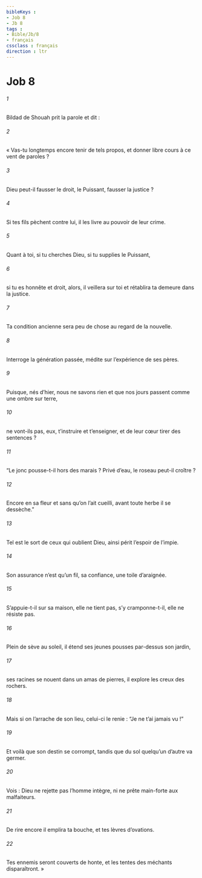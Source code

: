 ```yaml
---
bibleKeys : 
- Job 8
- Jb 8
tags : 
- Bible/Jb/8
- français
cssclass : français
direction : ltr
---
```


# Job 8

###### 1
Bildad de Shouah prit la parole et dit :
###### 2
« Vas-tu longtemps encore tenir de tels propos,
et donner libre cours à ce vent de paroles ?
###### 3
Dieu peut-il fausser le droit,
le Puissant, fausser la justice ?
###### 4
Si tes fils pèchent contre lui,
il les livre au pouvoir de leur crime.
###### 5
Quant à toi, si tu cherches Dieu,
si tu supplies le Puissant,
###### 6
si tu es honnête et droit,
alors, il veillera sur toi
et rétablira ta demeure dans la justice.
###### 7
Ta condition ancienne sera peu de chose
au regard de la nouvelle.
###### 8
Interroge la génération passée,
médite sur l’expérience de ses pères.
###### 9
Puisque, nés d’hier, nous ne savons rien
et que nos jours passent comme une ombre sur terre,
###### 10
ne vont-ils pas, eux, t’instruire et t’enseigner,
et de leur cœur tirer des sentences ?
###### 11
“Le jonc pousse-t-il hors des marais ?
Privé d’eau, le roseau peut-il croître ?
###### 12
Encore en sa fleur et sans qu’on l’ait cueilli,
avant toute herbe il se dessèche.”
###### 13
Tel est le sort de ceux qui oublient Dieu,
ainsi périt l’espoir de l’impie.
###### 14
Son assurance n’est qu’un fil,
sa confiance, une toile d’araignée.
###### 15
S’appuie-t-il sur sa maison, elle ne tient pas,
s’y cramponne-t-il, elle ne résiste pas.
###### 16
Plein de sève au soleil,
il étend ses jeunes pousses par-dessus son jardin,
###### 17
ses racines se nouent dans un amas de pierres,
il explore les creux des rochers.
###### 18
Mais si on l’arrache de son lieu,
celui-ci le renie : “Je ne t’ai jamais vu !”
###### 19
Et voilà que son destin se corrompt,
tandis que du sol quelqu’un d’autre va germer.
###### 20
Vois : Dieu ne rejette pas l’homme intègre,
ni ne prête main-forte aux malfaiteurs.
###### 21
De rire encore il emplira ta bouche,
et tes lèvres d’ovations.
###### 22
Tes ennemis seront couverts de honte,
et les tentes des méchants disparaîtront. »
